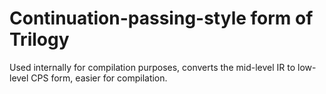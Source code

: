 # Continuation-passing-style form of Trilogy

Used internally for compilation purposes, converts the mid-level IR to low-level CPS form,
easier for compilation.
